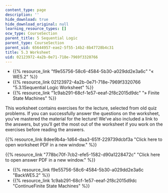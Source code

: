 ```yaml
---
content_type: page
description: ''
hide_download: true
hide_download_original: null
learning_resource_types: []
ocw_type: CourseSection
parent_title: 5 Sequential Logic
parent_type: CourseSection
parent_uid: 65644957-eae2-5f55-14b2-8b47728b4c31
title: 5.3 Worksheet
uid: 02123972-4a2b-0e71-718e-7969f3320766
---
```


*   {{% resource_link "f9e55756-58c6-4584-5b30-a029dd2e3a6c" "« WE5.2" %}}
*   {{% resource_link 02123972-4a2b-0e71-718e-7969f3320766 "5.3.1Sequential Logic Worksheet" %}}
*   {{% resource_link "1c9ab291-68cf-1e57-eeaf-2f8c2015d9dc" "» Finite State Machines" %}}

This worksheet contains exercises for the lecture, selected from old quiz problems. If you can successfully answer the questions on the worksheet, you’ve mastered the material for the lecture! We’ve also included a link to the answers, but you’ll get the most out of the worksheet if you work on the exercises before reading the answers.

{{% resource_link 8dee9b4a-1d64-daa3-651f-229739dcbf3a "Click here to open worksheet PDF in a new window." %}}

{{% resource_link "778bc70f-7cb2-efe5-1582-d90a1228472c" "Click here to open answer PDF in a new window." %}}

*   {{% resource_link f9e55756-58c6-4584-5b30-a029dd2e3a6c "BackWE5.2" %}}
*   {{% resource_link 1c9ab291-68cf-1e57-eeaf-2f8c2015d9dc "ContinueFinite State Machines" %}}